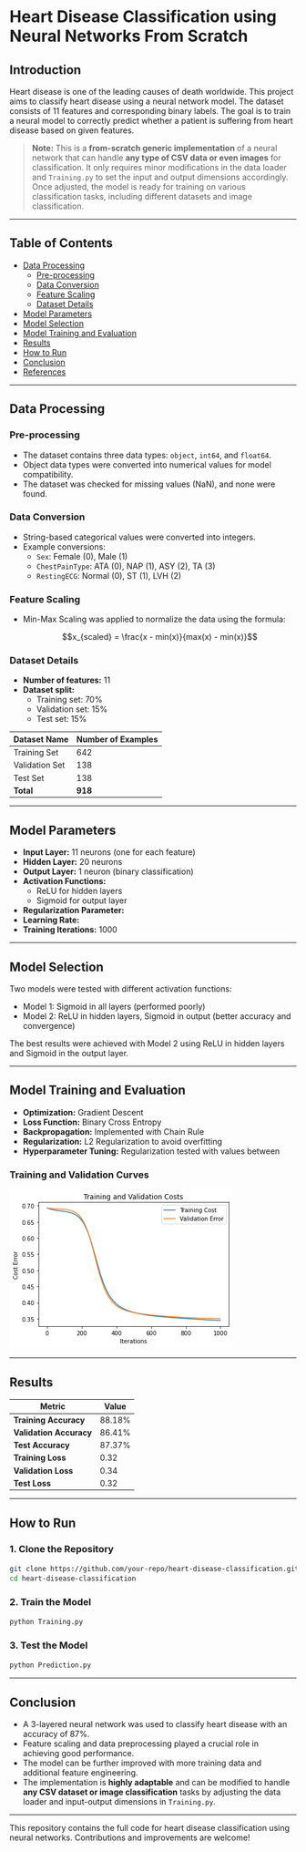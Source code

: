 # Heart Disease Classification using Neural Networks From Scratch

## Introduction

Heart disease is one of the leading causes of death worldwide. This project aims to classify heart disease using a neural network model. The dataset consists of 11 features and corresponding binary labels. The goal is to train a neural model to correctly predict whether a patient is suffering from heart disease based on given features.

> **Note:** This is a **from-scratch generic implementation** of a neural network that can handle **any type of CSV data or even images** for classification. It only requires minor modifications in the data loader and `Training.py` to set the input and output dimensions accordingly. Once adjusted, the model is ready for training on various classification tasks, including different datasets and image classification.

---

## Table of Contents

- [Data Processing](#data-processing)
  - [Pre-processing](#pre-processing)
  - [Data Conversion](#data-conversion)
  - [Feature Scaling](#feature-scaling)
  - [Dataset Details](#dataset-details)
- [Model Parameters](#model-parameters)
- [Model Selection](#model-selection)
- [Model Training and Evaluation](#model-training-and-evaluation)
- [Results](#results)
- [How to Run](#how-to-run)
- [Conclusion](#conclusion)
- [References](#references)

---

## Data Processing

### Pre-processing

- The dataset contains three data types: `object`, `int64`, and `float64`.
- Object data types were converted into numerical values for model compatibility.
- The dataset was checked for missing values (NaN), and none were found.

### Data Conversion

- String-based categorical values were converted into integers.
- Example conversions:
  - `Sex`: Female (0), Male (1)
  - `ChestPainType`: ATA (0), NAP (1), ASY (2), TA (3)
  - `RestingECG`: Normal (0), ST (1), LVH (2)

### Feature Scaling

- Min-Max Scaling was applied to normalize the data using the formula:
  ```math
  x_{scaled} = \frac{x - min(x)}{max(x) - min(x)}
  ```

### Dataset Details

- **Number of features:** 11
- **Dataset split:**
  - Training set: 70%
  - Validation set: 15%
  - Test set: 15%

| Dataset Name   | Number of Examples |
| -------------- | ------------------ |
| Training Set   | 642                |
| Validation Set | 138                |
| Test Set       | 138                |
| **Total**      | **918**            |

---

## Model Parameters

- **Input Layer:** 11 neurons (one for each feature)
- **Hidden Layer:** 20 neurons
- **Output Layer:** 1 neuron (binary classification)
- **Activation Functions:**
  - ReLU for hidden layers
  - Sigmoid for output layer
- **Regularization Parameter:**&#x20;
- **Learning Rate:**&#x20;
- **Training Iterations:** 1000

---

## Model Selection

Two models were tested with different activation functions:

- Model 1: Sigmoid in all layers (performed poorly)
- Model 2: ReLU in hidden layers, Sigmoid in output (better accuracy and convergence)

The best results were achieved with Model 2 using ReLU in hidden layers and Sigmoid in the output layer.

---

## Model Training and Evaluation

- **Optimization:** Gradient Descent
- **Loss Function:** Binary Cross Entropy
- **Backpropagation:** Implemented with Chain Rule
- **Regularization:** L2 Regularization to avoid overfitting
- **Hyperparameter Tuning:** Regularization  tested with values between&#x20;

### Training and Validation Curves
![Training and Validation Curves](Misc/cost_3LNN_0.05_0.0003.png)  

---

## Results

| Metric                  | Value  |
| ----------------------- | ------ |
| **Training Accuracy**   | 88.18% |
| **Validation Accuracy** | 86.41% |
| **Test Accuracy**       | 87.37% |
| **Training Loss**       | 0.32   |
| **Validation Loss**     | 0.34   |
| **Test Loss**           | 0.32   |

---

## How to Run

### 1. Clone the Repository

```bash
git clone https://github.com/your-repo/heart-disease-classification.git
cd heart-disease-classification
```

### 2. Train the Model

```bash
python Training.py
```

### 3. Test the Model

```bash
python Prediction.py
```

---

## Conclusion

- A 3-layered neural network was used to classify heart disease with an accuracy of 87%.
- Feature scaling and data preprocessing played a crucial role in achieving good performance.
- The model can be further improved with more training data and additional feature engineering.
- The implementation is **highly adaptable** and can be modified to handle **any CSV dataset or image classification** tasks by adjusting the data loader and input-output dimensions in `Training.py`.

---

This repository contains the full code for heart disease classification using neural networks. Contributions and improvements are welcome!

